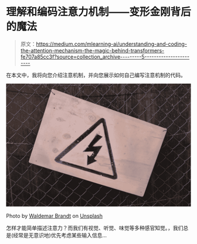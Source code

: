 # 理解和编码注意力机制——变形金刚背后的魔法

> 原文：<https://medium.com/mlearning-ai/understanding-and-coding-the-attention-mechanism-the-magic-behind-transformers-fe707a85cc3f?source=collection_archive---------5----------------------->

在本文中，我将向您介绍注意机制，并向您展示如何自己编写注意机制的代码。

![](img/6ce875fb1659d41807fa5fbd3d0c2d26.png)

Photo by [Waldemar Brandt](https://unsplash.com/@waldemarbrandt67w?utm_source=medium&utm_medium=referral) on [Unsplash](https://unsplash.com?utm_source=medium&utm_medium=referral)

怎样才能简单描述注意力？而我们有视觉、听觉、味觉等多种感官知觉。，我们总是(经常是无意识地)优先考虑某些输入信息…